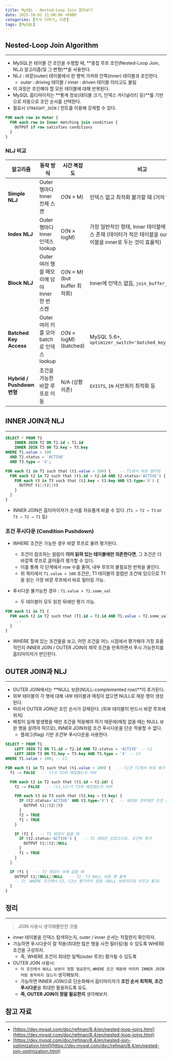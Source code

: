 ```yaml
---
title: MySQL - Nested-Loop Join 알아보기
date: 2025-10-01 21:00:00 +0900
categories: [지식 더하기, 이론]
tags: [MySQL]
---
```


## Nested-Loop Join Algorithm
---

- MySQL은 테이블 간 조인을 수행할 때, **중첩 루프 조인(Nested-Loop Join, NLJ) 알고리즘(및 그 변형)**을 사용한다.
- NLJ : 바깥(outer) 테이블에서 한 행씩 가져와 안쪽(inner) 테이블과 조인한다.
  - outer : driving 테이블 / inner : driven 테이블 이라고도 불림
- 이 과정은 조인해야 할 모든 테이블에 대해 반복된다.
- MySQL 옵티마이저는 **통계 정보(테이블 크기, 인덱스 카디널리티 등)**를 기반으로 자동으로 조인 순서를 선택한다.
- 필요시 `STRAIGHT_JOIN` / 힌트를 이용해 강제할 수 있다.

```sql
FOR each row in Outer {
  FOR each row in Inner matching join condition {
    OUTPUT if row satisfies conditions
  }
}
```

### NLJ 비교

| 알고리즘 |  동작 방식 | 시간 복잡도 | 비고                                                                                |
|----------|---------|--------------|-----------------------------------------------------------------------------------|
| **Simple NLJ** | Outer 행마다 Inner 전체 스캔 | O(N × M) | 인덱스 없고 최적화 불가할 때 (거의 안 씀)                                                         |
| **Index NLJ** |  Outer 행마다 Inner 인덱스 lookup | O(N × logM) | 가장 일반적인 형태, Inner 테이블에 조인 키 인덱스 존재 (데이터가 적은 테이블을 outer, 많은 테이블을 inner로 두는 것이 효율적) |
| **Block NLJ** | Outer 여러 행을 메모리에 담아 Inner 한 번 스캔 | O(N × M) (but buffer 최적화) | Inner에 인덱스 없음, `join_buffer_size` 활용                                              |
| **Batched Key Access** | Outer 여러 키를 모아 batch로 인덱스 lookup | O(N × logM) (batched) | MySQL 5.6+, `optimizer_switch='batched_key_access=on'`                            |
| **Hybrid / Pushdown 변형** | 조건을 가능한 바깥 루프로 이동 | N/A (상황 의존) | `EXISTS`, `IN` 서브쿼리 최적화 등                                                         |


## INNER JOIN과 NLJ
---

```sql
SELECT * FROM T1
    INNER JOIN T2 ON T1.id = T2.id
    INNER JOIN T3 ON T2.key = T3.key
WHERE T1.value > 100
  AND T2.status = 'ACTIVE'
  AND T3.type = 'X';
```

```sql
FOR each t1 in T1 such that (t1.value > 100) {    -- T1에서 바로 필터링
  FOR each t2 in T2 such that (t1.id = t2.id AND t2.status='ACTIVE') {  -- T2 루프에서 바로 필터링
    FOR each t3 in T3 such that (t2.key = t3.key AND t3.type='X') {     -- T3 루프에서 바로 필터링
      OUTPUT t1||t2||t3
    }
  }
}
```

- INNER JOIN은 옵티마이저가 순서를 자유롭게 바꿀 수 있다. (`T1 → T2 → T3` or `T3 → T2 → T1` 등)

### 조건 푸시다운 (Condition Pushdown)
- WHERE 조건은 가능한 경우 바깥 루프로 올려 평가된다.
  - 조건이 참조하는 컬럼이 **이미 읽혀 있는 테이블에만 의존한다면**, 그 조건은 더 바깥쪽 루프로 끌어올려 평가할 수 있다.
  - 이를 통해 각 단계에서 row 수를 줄여, 내부 루프의 불필요한 반복을 줄인다.
  - 위 쿼리에서 `T1.value > 100` 조건은, T1 테이블의 컬럼만 조건에 있으므로 T1을 읽는 가장 바깥 루프에서 바로 필터링 가능.

- 푸시다운 불가능한 경우 : `T1.value > T2.some_val`
  - 두 테이블이 모두 읽힌 뒤에만 평가 가능.

```sql
FOR each t1 in T1 {
  FOR each t2 in T2 such that (T1.id = T2.id AND T1.value > T2.some_val) {
    ...
  }
}
```

- WHERE 절에 있는 조건들을 보고, 어떤 조건을 어느 시점에서 평가해야 가장 효율적인지  INNER JOIN / OUTER JOIN의 제약 조건을 만족하면서 푸시 가능한지를 옵티마이저가 판단한다.

## OUTER JOIN과 NLJ
---

- OUTER JOIN에서는 **NULL 보완(NULL-complemented row)**이 추가된다.
- 외부 테이블의 각 행에 대해 내부 테이블과 매칭이 없으면 NULL로 채운 행이 생성된다.
- 따라서 OUTER JOIN은 조인 순서가 강제된다. (외부 테이블이 반드시 바깥 루프에 위치)
- 매칭이 실제 발생했을 때만 조건을 적용해야 하기 때문에(매칭 없을 때는 NULL 보완 행을 살려야 하므로), INNER JOIN처럼 조건 푸시다운을 단순 적용할 수 없다.
  - 플래그(flag) 기반 조건부 푸시다운을 사용한다.

```sql
SELECT * FROM T1
    LEFT JOIN T2 ON T1.id = T2.id AND T2.status = 'ACTIVE' -- C2
    LEFT JOIN T3 ON T2.key = T3.key AND T3.type = 'X' -- C3
WHERE T1.value > 100; -- C1
```

```sql
FOR each t1 in T1 such that (t1.value > 100) {   -- C1은 T1에서 바로 평가 가능
  f1 := FALSE   -- t1이 T2와 매칭됐는지 여부

  FOR each t2 in T2 such that (t1.id = t2.id) {
    f2 := FALSE   -- (t1,t2)가 T3와 매칭됐는지 여부

    FOR each t3 in T3 such that (t2.key = t3.key) {
      IF (t2.status='ACTIVE' AND t3.type='X') {   -- 매칭된 경우에만 조건 검사
        OUTPUT t1||t2||t3
      }
      f2 = TRUE
      f1 = TRUE
    }

    IF !f2 {   -- T3 매칭이 없을 때
      IF (t2.status='ACTIVE') {   -- T2 매칭은 있었으므로, 조건부 평가
        OUTPUT t1||t2||NULL
      }
      f1 = TRUE
    }
  }

  IF !f1 {   -- T2 매칭이 아예 없을 때
    OUTPUT t1||NULL||NULL   -- T2, T3 NULL 보완 행 출력
    -- 단, WHERE 조건에서 C2, C3는 평가하지 않음 (NULL 보완이므로 무조건 통과)
  }
}
```

## 정리
---
> JOIN 사용시 생각해볼만한 것들

- inner 테이블을 인덱스 탐색하는지, outer / inner 순서는 적절한지 확인하자.
- 가능하면 푸시다운이 잘 적용(최대한 많은 행을 사전 필터링)될 수 있도록 WHERE 조건을 구성하자.
  - 즉, WHERE 조건이 최대한 일찍(outer 루프) 평가될 수 있도록
- OUTER JOIN 사용시:
  - `이 조인에서 NULL 보완이 정말 필요한지`, `WHERE 조건 때문에 어차피 INNER JOIN처럼 동작하지 않는지` 생각해보자.
  - 가능하면 INNER JOIN으로 단순화해서 옵티마이저가 **조인 순서 최적화, 조건 푸시다운**을 최대한 활용하도록 유도.
  - **즉, OUTER JOIN이 정말 필요한지** 생각해보자.

## 참고 자료
---
- [https://dev.mysql.com/doc/refman/8.4/en/nested-loop-joins.html](https://dev.mysql.com/doc/refman/8.4/en/nested-loop-joins.html)
- [https://dev.mysql.com/doc/refman/8.4/en/nested-join-optimization.html](https://dev.mysql.com/doc/refman/8.4/en/nested-join-optimization.html)
